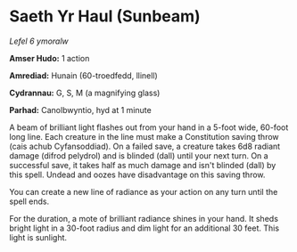 # Saeth Yr Haul (Sunbeam)

*Lefel 6 ymoralw*

**Amser Hudo:** 1 action

**Amrediad:** Hunain (60-troedfedd, llinell)

**Cydrannau:** G, S, M (a magnifying glass)

**Parhad:** Canolbwyntio, hyd at 1 minute

A beam of brilliant light flashes out from your hand in a 5-foot wide, 60-foot long line. Each creature in the line must make a Constitution saving throw (cais achub Cyfansoddiad). On a failed save, a creature takes 6d8 radiant damage (difrod pelydrol) and is blinded (dall) until your next turn. On a successful save, it takes half as much damage and isn't blinded (dall) by this spell. Undead and oozes have disadvantage on this saving throw.

You can create a new line of radiance as your action on any turn until the spell ends.

For the duration, a mote of brilliant radiance shines in your hand. It sheds bright light in a 30-foot radius and dim light for an additional 30 feet. This light is sunlight.
